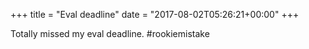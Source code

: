 +++
title = "Eval deadline"
date = "2017-08-02T05:26:21+00:00"
+++

Totally missed my eval deadline. #rookiemistake
			